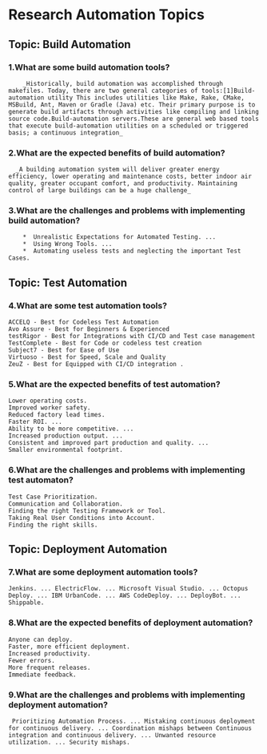 # Research Automation Topics
## Topic: Build Automation

### 1.What are some build automation tools?
        _Historically, build automation was accomplished through makefiles. Today, there are two general categories of tools:[1]Build-automation utility This includes utilities like Make, Rake, CMake, MSBuild, Ant, Maven or Gradle (Java) etc. Their primary purpose is to generate build artifacts through activities like compiling and linking source code.Build-automation servers.These are general web based tools that execute build-automation utilities on a scheduled or triggered basis; a continuous integration_
      
   ### 2.What are the expected benefits of build automation?
      _A building automation system will deliver greater energy efficiency, lower operating and maintenance costs, better indoor air quality, greater occupant comfort, and productivity. Maintaining control of large buildings can be a huge challenge_

   ### 3.What are the challenges and problems with implementing build automation?
        *  Unrealistic Expectations for Automated Testing. ...
        *  Using Wrong Tools. ...
        *  Automating useless tests and neglecting the important Test Cases.

 
## Topic: Test Automation  
### 4.What are some test automation tools? 
    ACCELQ - Best for Codeless Test Automation
    Avo Assure - Best for Beginners & Experienced
    testRigor - Best for Integrations with CI/CD and Test case management
    TestComplete - Best for Code or codeless test creation
    Subject7 - Best for Ease of Use
    Virtuoso - Best for Speed, Scale and Quality
    ZeuZ - Best for Equipped with CI/CD integration .
### 5.What are the expected benefits of test automation?
    Lower operating costs. 
    Improved worker safety. 
    Reduced factory lead times. 
    Faster ROI. ...
    Ability to be more competitive. ...
    Increased production output. ...
    Consistent and improved part production and quality. ...
    Smaller environmental footprint.     
### 6.What are the challenges and problems with implementing test automaton?
    Test Case Prioritization. 
    Communication and Collaboration. 
    Finding the right Testing Framework or Tool. 
    Taking Real User Conditions into Account. 
    Finding the right skills.        
## Topic: Deployment Automation
### 7.What are some deployment automation tools?
    Jenkins. ... ElectricFlow. ... Microsoft Visual Studio. ... Octopus Deploy. ... IBM UrbanCode. ... AWS CodeDeploy. ... DeployBot. ... Shippable.
### 8.What are the expected benefits of deployment automation?
    Anyone can deploy.
    Faster, more efficient deployment.
    Increased productivity.
    Fewer errors.
    More frequent releases.
    Immediate feedback.
### 9.What are the challenges and problems with implementing deployment automation?
     Prioritizing Automation Process. ... Mistaking continuous deployment for continuous delivery. ... Coordination mishaps between Continuous integration and continuous delivery. ... Unwanted resource utilization. ... Security mishaps.

